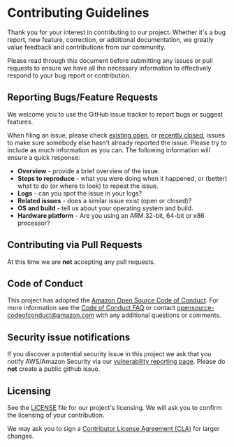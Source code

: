 # Contributing Guidelines

Thank you for your interest in contributing to our project. Whether it's a bug report, new feature, correction, or additional documentation, we greatly value feedback and contributions from our community.

Please read through this document before submitting any issues or pull requests to ensure we have all the necessary information to effectively respond to your bug report or contribution.


## Reporting Bugs/Feature Requests

We welcome you to use the GitHub issue tracker to report bugs or suggest features.

When filing an issue, please check [existing open](https://github.com/alexa/aac-sdk/issues), or [recently closed](https://github.com/alexa/aac-sdk/issues?utf8=%E2%9C%93&q=is%3Aissue%20is%3Aclosed%20), issues to make sure somebody else hasn't already reported the issue. Please try to include as much information as you can. The following information will ensure a quick response:

* **Overview** - provide a brief overview of the issue.
* **Steps to reproduce** - what you were doing when it happened, or (better) what to do (or where to look) to repeat the issue.
* **Logs** - can you spot the issue in your logs?
* **Related issues** - does a similar issue exist (open or closed)?
* **OS and build** - tell us about your operating system and build.
* **Hardware platform** - Are you using an ARM 32-bit, 64-bit or x86 processor?

## Contributing via Pull Requests
At this time we are **not** accepting any pull requests.

## Code of Conduct
This project has adopted the [Amazon Open Source Code of Conduct](https://aws.github.io/code-of-conduct). 
For more information see the [Code of Conduct FAQ](https://aws.github.io/code-of-conduct-faq) or contact opensource-codeofconduct@amazon.com with any additional questions or comments.


## Security issue notifications
If you discover a potential security issue in this project we ask that you notify AWS/Amazon Security via our [vulnerability reporting page](http://aws.amazon.com/security/vulnerability-reporting/). Please do **not** create a public github issue.


## Licensing

See the [LICENSE](https://github.com/alexa/aac-sdk/blob/master/LICENSE) file for our project's licensing. We will ask you to confirm the licensing of your contribution.

We may ask you to sign a [Contributor License Agreement (CLA)](http://en.wikipedia.org/wiki/Contributor_License_Agreement) for larger changes.

